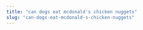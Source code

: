 ```yaml
---
title: "can dogs eat mcdonald's chicken nuggets"
slug: "can-dogs-eat-mcdonald-s-chicken-nuggets"
---
```


